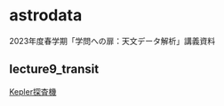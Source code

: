 # astrodata

2023年度春学期「学問への扉：天文データ解析」講義資料

## lecture9_transit
[Kepler探査機](https://ja.wikipedia.org/wiki/ケプラー_(探査機))
